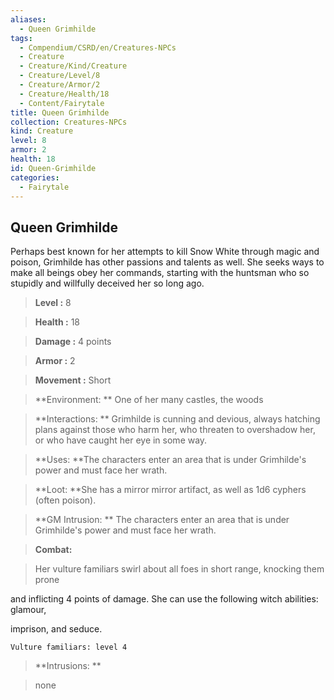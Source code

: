 ```yaml
---
aliases:
  - Queen Grimhilde
tags:
  - Compendium/CSRD/en/Creatures-NPCs
  - Creature
  - Creature/Kind/Creature
  - Creature/Level/8
  - Creature/Armor/2
  - Creature/Health/18
  - Content/Fairytale
title: Queen Grimhilde
collection: Creatures-NPCs
kind: Creature
level: 8
armor: 2
health: 18
id: Queen-Grimhilde
categories:
  - Fairytale
---
```

## Queen Grimhilde    
Perhaps best known for her attempts to kill Snow White through magic and poison, Grimhilde has other passions and talents as well. She seeks ways to make all beings obey her commands, starting with the huntsman who so stupidly and willfully deceived her so long ago.    
  
    
> **Level :** 8    
> **Health :** 18    
> **Damage :** 4 points    
> **Armor :** 2    
> **Movement :** Short    
> **Environment: ** One of her many castles, the woods    
> **Interactions: ** Grimhilde is cunning and devious, always hatching plans against those who harm her, who threaten to overshadow her, or who have caught her eye in some way.    
> **Uses: **The characters enter an area that is under Grimhilde's power and must face her wrath.    
> **Loot: **She has a mirror mirror artifact, as well as 1d6 cyphers (often poison).    
> **GM Intrusion: ** The characters enter an area that is under Grimhilde's power and must face her wrath.    
  
> **Combat:**   
> Her vulture familiars swirl about all foes in short range, knocking them prone  
and inflicting 4 points of damage. She can use the following witch abilities: glamour,  
imprison, and seduce.  
	Vulture familiars: level 4    
    
  
> **Intrusions: **   
> none    
